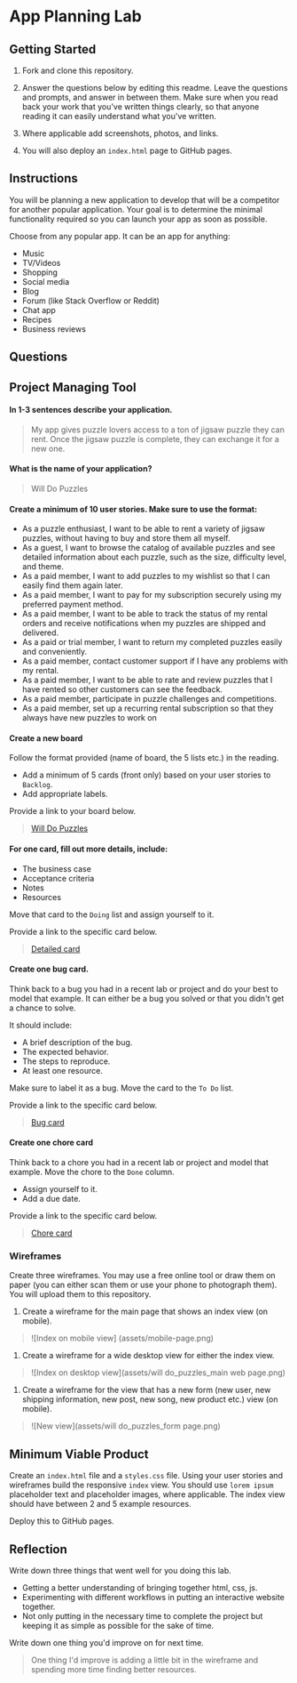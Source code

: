 # App Planning Lab

## Getting Started

1. Fork and clone this repository.

1. Answer the questions below by editing this readme. Leave the questions and prompts, and answer in between them. Make sure when you read back your work that you've written things clearly, so that anyone reading it can easily understand what you've written.

1. Where applicable add screenshots, photos, and links.

1. You will also deploy an `index.html` page to GitHub pages.

## Instructions

You will be planning a new application to develop that will be a competitor for another popular application. Your goal is to determine the minimal functionality required so you can launch your app as soon as possible.

Choose from any popular app. It can be an app for anything:

- Music
- TV/Videos
- Shopping
- Social media
- Blog
- Forum (like Stack Overflow or Reddit)
- Chat app
- Recipes
- Business reviews

## Questions

## Project Managing Tool

#### In 1-3 sentences describe your application.

> My app gives puzzle lovers access to a ton of jigsaw puzzle they can rent. Once the jigsaw puzzle is complete, they can exchange it for a new one. 

#### What is the name of your application?

> Will Do Puzzles

#### Create a minimum of 10 user stories. Make sure to use the format:

 - As a puzzle enthusiast, I want to be able to rent a variety of jigsaw puzzles, without having to buy and store them all myself.
 - As a guest, I want to browse the catalog of available puzzles and see detailed information about each puzzle, such as the size, difficulty level, and theme. 
 - As a paid member, I want to add puzzles to my wishlist so that I can easily find them again later.
 - As a paid member, I want to pay for my subscription securely using my preferred payment method.
 - As a paid member, I want to be able to track the status of my rental orders and receive notifications when my puzzles are shipped and delivered.
  - As a paid or trial member, I want to return my completed puzzles easily and conveniently.
 - As a paid member, contact customer support if I have any problems with my rental.
 - As a paid member, I want to be able to rate and review puzzles that I have rented so other customers can see the feedback.
 - As a paid member, participate in puzzle challenges and competitions.
 - As a paid member, set up a recurring rental subscription so that they always have new puzzles to work on



#### Create a new board

Follow the format provided (name of board, the 5 lists etc.) in the reading.

- Add a minimum of 5 cards (front only) based on your user stories to `Backlog`.
- Add appropriate labels.

Provide a link to your board below.

> [Will Do Puzzles](https://trello.com/b/jCYV3jqS/will-do-puzzles)

#### For one card, fill out more details, include:

- The business case
- Acceptance criteria
- Notes
- Resources

Move that card to the `Doing` list and assign yourself to it.

Provide a link to the specific card below.

> [Detailed card](https://trello.com/c/gCrLtYCd)

#### Create one bug card.

Think back to a bug you had in a recent lab or project and do your best to model that example.
It can either be a bug you solved or that you didn't get a chance to solve.

It should include:

- A brief description of the bug.
- The expected behavior.
- The steps to reproduce.
- At least one resource.

Make sure to label it as a bug. Move the card to the `To Do` list.

Provide a link to the specific card below.

> [Bug card](https://trello.com/c/HBynq0Zk)

#### Create one chore card

Think back to a chore you had in a recent lab or project and model that example. Move the chore to the `Done` column.

- Assign yourself to it.
- Add a due date.

Provide a link to the specific card below.

> [Chore card](https://trello.com/c/pMIVHogy)

### Wireframes

Create three wireframes. You may use a free online tool or draw them on paper (you can either scan them or use your phone to photograph them). You will upload them to this repository.

1. Create a wireframe for the main page that shows an index view (on mobile).

> ![Index on mobile view] (assets/mobile-page.png)

1. Create a wireframe for a wide desktop view for either the index view.

> ![Index on desktop view](assets/will do_puzzles_main web page.png)

1. Create a wireframe for the view that has a new form (new user, new shipping information, new post, new song, new product etc.) view (on mobile).

> ![New view](assets/will do_puzzles_form page.png)

## Minimum Viable Product

Create an `index.html` file and a `styles.css` file. Using your user stories and wireframes build the responsive `index` view. You should use `lorem ipsum` placeholder text and placeholder images, where applicable. The index view should have between 2 and 5 example resources.

Deploy this to GitHub pages.

## Reflection

Write down three things that went well for you doing this lab.
 
 - Getting a better understanding of bringing together html, css, js.
 - Experimenting with different workflows in putting an interactive website together.
 - Not only putting in the necessary time to complete the project but keeping it as simple as possible for the sake of time. 

Write down one thing you'd improve on for next time.

> One thing I'd improve is adding a little bit in the wireframe and spending more time finding better resources.
